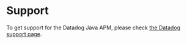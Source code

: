 # Support

To get support for the Datadog Java APM, please check [the Datadog support page](https://www.datadoghq.com/support/).
